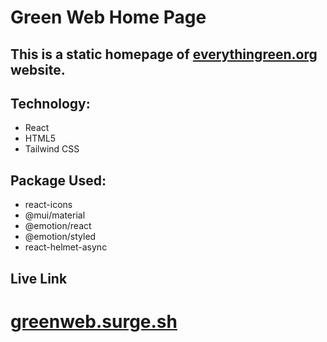 # Green Web Home Page

## This is a static homepage of [everythingreen.org](https://everythinggreen.org) website.

## Technology:
-  React
-  HTML5
-  Tailwind CSS

## Package Used:
-  react-icons
-  @mui/material
-  @emotion/react
-  @emotion/styled
-  react-helmet-async

## Live Link
# [greenweb.surge.sh](https://greenweb.surge.sh)
